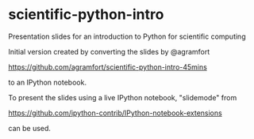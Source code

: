 scientific-python-intro
=======================

Presentation slides for an introduction to Python for scientific computing

Initial version created by converting the slides by @agramfort

https://github.com/agramfort/scientific-python-intro-45mins

to an IPython notebook.

To present the slides using a live IPython notebook, "slidemode" from

https://github.com/ipython-contrib/IPython-notebook-extensions

can be used.
